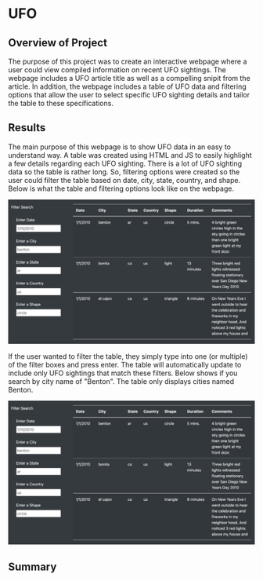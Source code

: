 # UFO

## Overview of Project

The purpose of this project was to create an interactive webpage where a user could view compiled information on recent UFO sightings. The webpage includes a UFO article title as well as a compelling snipit from the article. In addition, the webpage includes a table of UFO data and filtering options that allow the user to select specific UFO sighting details and tailor the table to these specifications. 

## Results

The main purpose of this webpage is to show UFO data in an easy to understand way. A table was created using HTML and JS to easily highlight a few details regarding each UFO sighting. There is a lot of UFO sighting data so the table is rather long. So, filtering options were created so the user could filter the table based on date, city, state, country, and shape. Below is what the table and filtering options look like on the webpage. 

![alt text](https://raw.githubusercontent.com/KitWilliams07/UFO/main/UFO/static/images/website_screenshot.png)

If the user wanted to filter the table, they simply type into one (or multiple) of the filter boxes and press enter. The table will automatically update to include only UFO sightings that match these filters. Below shows if you search by city name of "Benton". The table only displays cities named Benton.

![alt text](https://raw.githubusercontent.com/KitWilliams07/UFO/main/UFO/static/images/website_screenshot.png)

## Summary 


